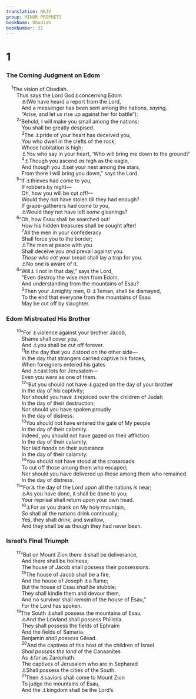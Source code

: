 ```yaml
---
translation: NKJV
group: MINOR PROPHETS
bookName: Obadiah 
bookNumber: 31
---
```


<div class="title"><h1>1</h1><h3>The Coming Judgment on Edom</h3></div>
<span class="verse ap_1_1"> <sup>1</sup>The vision of Obadiah.<br/>  Thus says the Lord God<a data-toggle="tooltip" data-placement="bottom" title="Is. 21:11; Ezek. 25:12; Joel 3:19; Mal. 1:3">⚓</a>concerning Edom<br/>   <a data-toggle="tooltip" data-placement="bottom" title="Jer. 49:14–16; Obad. 1–4">⚓</a>(We have heard a report from the Lord,<br/>   And a messenger has been sent among the nations, <i>saying,</i><br/>   “Arise, and let us rise up against her for battle”):<br/></span>
<span class="verse ap_1_2">  <sup>2</sup>“Behold, I will make you small among the nations;<br/>   You shall be greatly despised.<br/></span>
<span class="verse ap_1_3">   <sup>3</sup>The <a data-toggle="tooltip" data-placement="bottom" title="Is. 16:6; Jer. 49:16">⚓</a>pride of your heart has deceived you,<br/>   <i>You</i> who dwell in the clefts of the rock,<br/>   Whose habitation is high;<br/>   <a data-toggle="tooltip" data-placement="bottom" title="Is. 14:13–15; Rev. 18:7">⚓</a><i>You</i> who say in your heart, ‘Who will bring me down to the ground?’<br/></span>
<span class="verse ap_1_4">   <sup>4</sup><a data-toggle="tooltip" data-placement="bottom" title="Job 20:6">⚓</a>Though you ascend <i>as</i> high as the eagle,<br/>   And though you <a data-toggle="tooltip" data-placement="bottom" title="Hab. 2:9; Mal. 1:4">⚓</a>set your nest among the stars,<br/>   From there I will bring you down,” says the Lord.<br/></span>
<span class="verse ap_1_5">  <sup>5</sup>“If <a data-toggle="tooltip" data-placement="bottom" title="Jer. 49:9">⚓</a>thieves had come to you,<br/>   If robbers by night—<br/>   Oh, how you will be cut off!—<br/>   Would they not have stolen till they had enough?<br/>   If grape-gatherers had come to you,<br/>   <a data-toggle="tooltip" data-placement="bottom" title="Deut. 24:21">⚓</a>Would they not have left <i>some</i> gleanings?<br/></span>
<span class="verse ap_1_6">  <sup>6</sup>“Oh, how Esau shall be searched out!<br/>   <i>How</i> his hidden treasures shall be sought after!<br/></span>
<span class="verse ap_1_7">   <sup>7</sup>All the men in your confederacy<br/>   Shall force you to the border;<br/>   <a data-toggle="tooltip" data-placement="bottom" title="Jer. 38:22">⚓</a>The men at peace with you<br/>   Shall deceive you <i>and</i> prevail against you.<br/>   <i>Those</i> <i>who</i> <i>eat</i> your bread shall lay a trap for you.<br/>   <a data-toggle="tooltip" data-placement="bottom" title="Is. 19:11; Jer. 49:7">⚓</a>No one is aware of it.<br/></span>
<span class="verse ap_1_8">  <sup>8</sup>“Will<a data-toggle="tooltip" data-placement="bottom" title="(Job 5:12–14); Is. 29:14">⚓</a> I not in that day,” says the Lord,<br/>   “Even destroy the wise <i>men</i> from Edom,<br/>   And understanding from the mountains of Esau?<br/></span>
<span class="verse ap_1_9">   <sup>9</sup>Then your <a data-toggle="tooltip" data-placement="bottom" title="Ps. 76:5">⚓</a>mighty men, O <a data-toggle="tooltip" data-placement="bottom" title="Gen. 36:11; 1 Chr. 1:45; Job 2:11; Jer. 49:7">⚓</a>Teman, shall be dismayed,<br/>   To the end that everyone from the mountains of Esau<br/>   May be cut off by slaughter.<br/></span>
<div class="title"><h3>Edom Mistreated His Brother</h3></div>
<span class="verse ap_1_10">  <sup>10</sup>“For <a data-toggle="tooltip" data-placement="bottom" title="Gen. 27:41; Ezek. 25:12; Amos 1:11">⚓</a>violence against your brother Jacob,<br/>   Shame shall cover you,<br/>   And <a data-toggle="tooltip" data-placement="bottom" title="Ezek. 35:9; Joel 3:19">⚓</a>you shall be cut off forever.<br/></span>
<span class="verse ap_1_11">   <sup>11</sup>In the day that you <a data-toggle="tooltip" data-placement="bottom" title="Ps. 83:5–8; Amos 1:6, 9">⚓</a>stood on the other side—<br/>   In the day that strangers carried captive his forces,<br/>   When foreigners entered his gates<br/>   And <a data-toggle="tooltip" data-placement="bottom" title="Joel 3:3; Nah. 3:10">⚓</a>cast lots for Jerusalem—<br/>   Even you <i>were</i> as one of them.<br/></span>
<span class="verse ap_1_12">   <sup>12</sup>“But you should not have <a data-toggle="tooltip" data-placement="bottom" title="Mic. 4:11; 7:10">⚓</a>gazed on the day of your brother<br/>   In the day of his captivity;<br/>   Nor should you have <a data-toggle="tooltip" data-placement="bottom" title="(Prov. 17:5); Ezek. 35:15; 36:5">⚓</a>rejoiced over the children of Judah<br/>   In the day of their destruction;<br/>   Nor should you have spoken proudly<br/>   In the day of distress.<br/></span>
<span class="verse ap_1_13">   <sup>13</sup>You should not have entered the gate of My people<br/>   In the day of their calamity.<br/>   Indeed, you should not have gazed on their affliction<br/>   In the day of their calamity,<br/>   Nor laid <i>hands</i> on their substance<br/>   In the day of their calamity.<br/></span>
<span class="verse ap_1_14">   <sup>14</sup>You should not have stood at the crossroads<br/>   To cut off those among them who escaped;<br/>   Nor should you have delivered up those among them who remained<br/>   In the day of distress.<br/></span>
<span class="verse ap_1_15">  <sup>15</sup>“For<a data-toggle="tooltip" data-placement="bottom" title="Ezek. 30:3; (Joel 1:15; 2:1, 11, 31; Amos 5:18, 20)">⚓</a> the day of the Lord upon all the nations <i>is</i> near;<br/>   <a data-toggle="tooltip" data-placement="bottom" title="Jer. 50:29; 51:56; Hab. 2:8">⚓</a>As you have done, it shall be done to you;<br/>   Your reprisal shall return upon your own head.<br/></span>
<span class="verse ap_1_16">   <sup>16</sup><a data-toggle="tooltip" data-placement="bottom" title="Joel 3:17">⚓</a>For as you drank on My holy mountain,<br/>   <i>So</i> shall all the nations drink continually;<br/>   Yes, they shall drink, and swallow,<br/>   And they shall be as though they had never been.<br/></span>
<div class="title"><h3>Israel’s Final Triumph</h3></div>
<span class="verse ap_1_17">  <sup>17</sup>“But on Mount Zion there <a data-toggle="tooltip" data-placement="bottom" title="Is. 14:1, 2; Joel 2:32; Amos 9:8">⚓</a>shall be deliverance,<br/>   And there shall be holiness;<br/>   The house of Jacob shall possess their possessions.<br/></span>
<span class="verse ap_1_18">   <sup>18</sup>The house of Jacob shall be a fire,<br/>   And the house of Joseph <a data-toggle="tooltip" data-placement="bottom" title="Is. 5:24; 9:18, 19; Zech. 12:6">⚓</a>a flame;<br/>   But the house of Esau <i>shall</i> <i>be</i> stubble;<br/>   They shall kindle them and devour them,<br/>   And no survivor shall <i>remain</i> of the house of Esau,”<br/>   For the Lord has spoken.<br/></span>
<span class="verse ap_1_19">  <sup>19</sup>The South <a data-toggle="tooltip" data-placement="bottom" title="Is. 11:14; Amos 9:12">⚓</a>shall possess the mountains of Esau,<br/>   <a data-toggle="tooltip" data-placement="bottom" title="Zeph. 2:7">⚓</a>And the Lowland shall possess Philistia.<br/>   They shall possess the fields of Ephraim<br/>   And the fields of Samaria.<br/>   Benjamin <i>shall</i> <i>possess</i> Gilead.<br/></span>
<span class="verse ap_1_20">   <sup>20</sup>And the captives of this host of the children of Israel<br/>   <i>Shall</i> <i>possess</i> <i>the</i> <i>land</i> of the Canaanites<br/>   As <a data-toggle="tooltip" data-placement="bottom" title="1 Kin. 17:9; Luke 4:26">⚓</a>far as Zarephath.<br/>   The captives of Jerusalem who are in Sepharad<br/>   <a data-toggle="tooltip" data-placement="bottom" title="Jer. 32:44">⚓</a>Shall possess the cities of the South.<br/></span>
<span class="verse ap_1_21">   <sup>21</sup>Then <a data-toggle="tooltip" data-placement="bottom" title="(James 5:20)">⚓</a>saviors shall come to Mount Zion<br/>   To judge the mountains of Esau,<br/>   And the <a data-toggle="tooltip" data-placement="bottom" title="Ps. 22:28; (Dan. 2:44; 7:14; Zech. 14:9; Rev. 11:15)">⚓</a>kingdom shall be the Lord’s.<br/></span>
